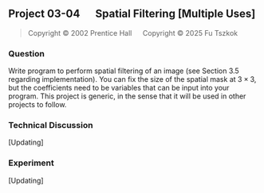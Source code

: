## Project 03-04 &emsp; Spatial Filtering [Multiple Uses]

> Copyright © 2002 Prentice Hall &emsp; Copyright © 2025 Fu Tszkok

### Question

Write program to perform spatial filtering of an image (see Section 3.5 regarding implementation). You can fix the size of the spatial mask at $3 \times 3$, but the coefficients need to be variables that can be input into your program. This project is generic, in the sense that it will be used in other projects to follow.

### Technical Discussion

[Updating]

### Experiment

[Updating]
